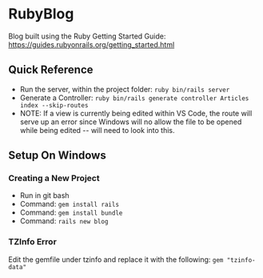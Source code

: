 # RubyBlog
Blog built using the Ruby Getting Started Guide: https://guides.rubyonrails.org/getting_started.html


## Quick Reference
* Run the server, within the project folder: ```ruby bin/rails server```
* Generate a Controller: ```ruby bin/rails generate controller Articles index --skip-routes```
* NOTE: If a view is currently being edited within VS Code, the route will serve up an error since Windows will no allow the file to be opened while being edited -- will need to look into this.

## Setup On Windows
### Creating a New Project
* Run in git bash
* Command: ```gem install rails```
* Command: ```gem install bundle```
* Command: ```rails new blog```
### TZInfo Error
Edit the gemfile under tzinfo and replace it with the following: ```gem "tzinfo-data"```
